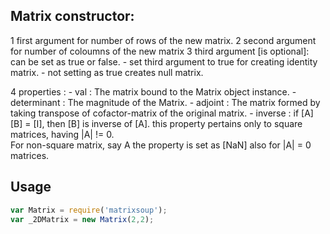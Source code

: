 Matrix constructor:
--------------------
1 first argument for number of rows of the new matrix.
2 second argument for number of coloumns of the new matrix
3 third argument [is optional]: can be set as true or false. 
	- set third argument to true for creating identity matrix.
	- not setting as true creates null matrix.

4 properties :
	- val 			: The matrix bound to the Matrix object instance. 
	- determinant	: The magnitude of the Matrix.
	- adjoint 		: The matrix formed by taking transpose of 
						cofactor-matrix of the original matrix.
	- inverse 		: if [A][B] = [I], then [B] is inverse of [A].
						this property pertains only to square matrices, 
						having |A| != 0.						
						For non-square matrix, say A the property 
						is set as [NaN] also for |A| = 0 matrices.

Usage
-----
```javascript
var Matrix = require('matrixsoup');
var _2DMatrix = new Matrix(2,2);
```


